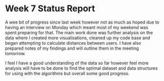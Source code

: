 # Week 7 Status Report

A wee bit of progress since last week however not as much as hoped due to having an interview on Monday which meant most of my weekend was spent preparing for that. The main work done was further analysis on the data where I created more visualisations, cleaned up my code base and began attempting to calculate distances between users. I have also prepared notes of my findings and will outline them in the meeting tomorrow.

I feel I have a good understanding of the data so far however feel more analysis will have to be done to find the optimal dataset and data structures for using with the algorithms but overall some good progress.
